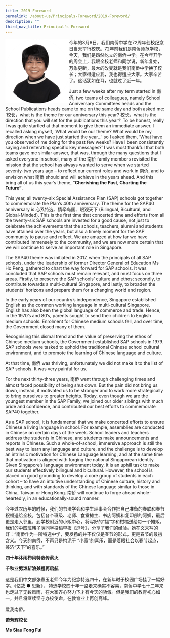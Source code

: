 ```yaml
---
title: 2019 Foreword
permalink: /about-us/Principals-Foreword/2019-Foreword/
description: ""
third_nav_title: Principal's Foreword
---
```

<img src="/images/imageedit_6_92289466612019.png" 
     style="width:40%;float:left">
		 
今年的3月8日，我们南侨中学在72周年创校纪念日当天举行校庆。72年前我们是南侨师范学校，今天，我们是昂然屹立的南侨中学。在今年开学的周会上，我跟全校老师和同学说，新年复始，万象更新，最大的改变就是我们南侨中学换了校长；大家得适应我，我也得适应大家。大家辛苦了。这话犹如在耳，也就过了近一年。  

  

Just a few weeks after my term started in 南侨, two teams of colleagues, namely School Anniversary Committees heads and the School Publications heads came to me on the same day and both asked me: ‘校长，what is the theme for our anniversary this year? 校长，what is the direction that you will set for the publications this year?’ To be honest, really I was quite startled at that moment to give them an immediate answer. I recalled asking myself, ‘What would be our theme? What would be my direction when we have just started the year…’ so I asked them, ‘What have you observed of me doing for the past few weeks? Have I been consistently saying and reiterating specific key messages?’ I was most thankful that both teams gave me similar answer, that was, through the many questions that I asked everyone in school, many of the 南侨 family members revisited the mission that the school has always wanted to serve when we started seventy-two years ago – to reflect our current roles and work in 南侨, and to envision what 南侨 should and will achieve in the years ahead. And this bring all of us this year’s theme, “**Cherishing the Past, Charting the Future”**.  

  

This year, all twenty-six Special Assistance Plan (SAP) schools got together to commemorate the Plan’s 40th anniversary. The theme for the SAP40 anniversary is 心系特选、情牵岛国、眼观天下 (Bilingual, Bicultural, and Global-Minded). This is the first time that concerted time and efforts from all the twenty-six SAP schools are invested for a good cause, not just to celebrate the achievements that the schools, teachers, alumni and students have attained over the years, but also a timely moment for the SAP community to pause and reflect. We are amazed at how far we have contributed immensely to the community, and we are now more certain that we will continue to serve an important role in Singapore.

  

The SAP40 theme was initiated in 2017, when the principals of all SAP schools, under the leadership of former Director General of Education Ms Ho Peng, gathered to chart the way forward for SAP schools. It was concluded that SAP schools must remain relevant, and must focus on three areas. Firstly, to preserve the SAP schools’ culture and ethos; secondly, to contribute towards a multi-cultural Singapore, and lastly, to broaden the students’ horizons and prepare them for a changing world and region.

  

In the early years of our country’s independence, Singapore established English as the common working language in multi-cultural Singapore. English has also been the global language of commerce and trade. Hence, in the 1970’s and 80’s, parents sought to send their children to English medium schools. Enrolment for Chinese medium schools fell, and over time, the Government closed many of them.

Recognising this dismal trend and the value of preserving the ethos of Chinese medium schools, the Government established SAP schools in 1979. SAP schools were tasked to uphold the traditional Chinese school cultural environment, and to promote the learning of Chinese language and culture.

  

At that time, 南侨 was thriving, unfortunately we did not make it to the list of SAP schools. It was very painful for us.

  

For the next thirty-three years, 南侨 went through challenging times and almost faced possibility of being shut down. But the pain did not bring us down, instead, it motivated us to be stronger and to work more strategically to bring ourselves to greater heights. Today, even though we are the youngest member in the SAP Family, we joined our older siblings with much pride and confidence, and contributed our best efforts to commemorate SAP40 together.

  

As a SAP school, it is fundamental that we make concerted efforts to ensure Chinese a living language in school. For example, assemblies are conducted in Chinese on certain days of the week. School leaders and teachers address the students in Chinese, and students make announcements and reports in Chinese. Such a whole-of-school, immersive approach is still the best way to learn any language and culture, and the challenge is to develop an intrinsic motivation for Chinese Language learning, and at the same time that motivation is aligned with forging the national Singaporean identity. Given Singapore’s language environment today, it is an uphill task to make our students effectively bilingual and bicultural. However, the school is placed on good grounding to develop a core group of students in each cohort – to have an intuitive understanding of Chinese culture, history and thinking, and with standards of the Chinese language similar to those in China, Taiwan or Hong Kong. 南侨 will continue to forge ahead whole-heartedly, in an educationally-sound manner.

  

今年过农历年的时候，我们的书法学会和学生理事会合作把自己准备的春联和春节祝福送给全校，包括各个班级、老师、食堂摊主、书店阿姨和复印部的阿姨，最后更是走入邻里，到学校附近的小贩中心，将写好的“福”字和柑橘送给每一个摊贩。我们的中四班韩子萌同学投稿早报《逗号》，分享了我们的经验。她在文末写的好：“南侨作为一所特选中学，要发扬的并不仅仅是春节的形式，更是春节的最初含义。今天的南侨，不再只是拘泥于 “小家”的喜乐，而是着眼社会以春节起点，兼济“天下”的喜乐。”

  

**四十年沐雨栉风特选传薪火**  

**千秋业劈泼斩浪兼程再启航**

  

这是我们中文部张春玉老师今年为纪念特选四十，在新年时于校园广场挂了一幅好字。《忆故 ● 思新》， 特选学校四十年一路走来确实不容易，南侨中学七十二年来也走过了无数风雨，在大家齐心努力下才有今天的骄傲。但是我们的教育初心如一，并且将继续坚守办校使命，在教育业上再创高峰。

  

  

爱我南侨。

  

  

**萧芳辉校长**

**Ms Siau Fong Fui**
